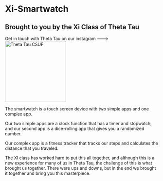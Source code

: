 # Xi-Smartwatch
## Brought to you by the Xi Class of Theta Tau

Get in touch with Theta Tau on our instagram ---> <a href="https://www.instagram.com/csufthetatau/" target="_blank">
    <img src="https://upload.wikimedia.org/wikipedia/en/d/d7/ThetaTau.png" alt="Theta Tau CSUF" width="200">
</a>


The smartwatch is a touch screen device with two simple apps and one complex app.

Our two simple apps are a clock function that has a timer and stopwatch, and our second app
is a dice-rolling app that gives you a randomized number.

Our complex app is a fitness tracker that tracks our steps and calculates the distance that you
traveled.

The XI class has worked hard to put this all together, and although this is a new experience for
many of us in Theta Tau, the challenge of this is what brought us together. There were ups and
downs, but in the end we brought it together and bring you this masterpiece.
